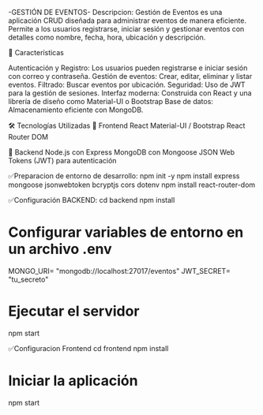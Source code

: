 -GESTIÓN DE EVENTOS-
Descripcion:
Gestión de Eventos es una aplicación CRUD diseñada para administrar eventos de manera eficiente. Permite a los usuarios registrarse, iniciar sesión y gestionar eventos con detalles como nombre, fecha, hora, ubicación y descripción.

🚀 Características

Autenticación y Registro: Los usuarios pueden registrarse e iniciar sesión con correo y contraseña.
Gestión de eventos: Crear, editar, eliminar y listar eventos.
Filtrado: Buscar eventos por ubicación.
Seguridad: Uso de JWT para la gestión de sesiones.
Interfaz moderna: Construida con React y una librería de diseño como Material-UI o Bootstrap
Base de datos: Almacenamiento eficiente con MongoDB.

🛠 Tecnologías Utilizadas
📌 Frontend
React
Material-UI / Bootstrap
React Router DOM

📌 Backend
Node.js con Express
MongoDB con Mongoose
JSON Web Tokens (JWT) para autenticación

✅Preparacion de entorno de desarrollo:
npm init -y
npm install express mongoose jsonwebtoken bcryptjs cors dotenv
npm install react-router-dom

✅Configuración BACKEND:
cd backend
npm install
# Configurar variables de entorno en un archivo .env
MONGO_URI= "mongodb://localhost:27017/eventos"
JWT_SECRET= "tu_secreto"
# Ejecutar el servidor
npm start

✅Configuracion Frontend
cd frontend
npm install
# Iniciar la aplicación
npm start
